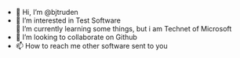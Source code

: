 - 👋 Hi, I’m @bjtruden
- 👀 I’m interested in Test Software  
🌱 I’m currently learning some things, but i am Technet of Microsoft
- 💞️ I’m looking to collaborate on Github
- 📫 How to reach me other software sent to you

<!---
bjtruden/bjtruden is a ✨ special ✨ repository because its `README.md` (this file) appears on your GitHub profile.
You can click the Preview link to take a look at your changes.
--->
